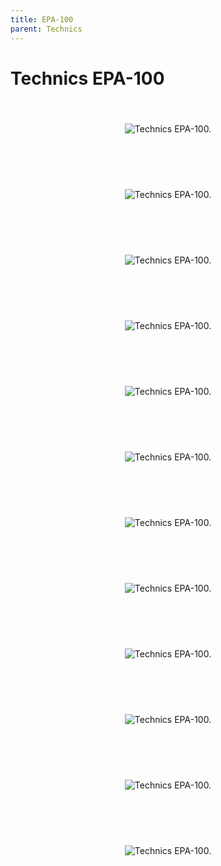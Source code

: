 ```yaml
---
title: EPA-100
parent: Technics
---
```


# Technics EPA-100


<br/>
<div align="center" style="padding: 20px 0;">
    <img src="/assets/images/Technics/Technics EPA-100 1.JPG" alt="Technics EPA-100.">
    <p><b></b></p>
</div>
<br/>

<br/>
<div align="center" style="padding: 20px 0;">
    <img src="/assets/images/Technics/Technics EPA-100 2.JPG" alt="Technics EPA-100.">
    <p><b></b></p>
</div>
<br/>

<br/>
<div align="center" style="padding: 20px 0;">
    <img src="/assets/images/Technics/Technics EPA-100 3.JPG" alt="Technics EPA-100.">
    <p><b></b></p>
</div>
<br/>

<br/>
<div align="center" style="padding: 20px 0;">
    <img src="/assets/images/Technics/Technics EPA-100 4.JPG" alt="Technics EPA-100.">
    <p><b></b></p>
</div>
<br/>

<br/>
<div align="center" style="padding: 20px 0;">
    <img src="/assets/images/Technics/Technics EPA-100 5.JPG" alt="Technics EPA-100.">
    <p><b></b></p>
</div>
<br/>

<br/>
<div align="center" style="padding: 20px 0;">
    <img src="/assets/images/Technics/Technics EPA-100 6.JPG" alt="Technics EPA-100.">
    <p><b></b></p>
</div>
<br/>

<br/>
<div align="center" style="padding: 20px 0;">
    <img src="/assets/images/Technics/Technics EPA-100 7.JPG" alt="Technics EPA-100.">
    <p><b></b></p>
</div>
<br/>

<br/>
<div align="center" style="padding: 20px 0;">
    <img src="/assets/images/Technics/Technics EPA-100 8.JPG" alt="Technics EPA-100.">
    <p><b></b></p>
</div>
<br/>

<br/>
<div align="center" style="padding: 20px 0;">
    <img src="/assets/images/Technics/Technics EPA-100 9.JPG" alt="Technics EPA-100.">
    <p><b></b></p>
</div>
<br/>

<br/>
<div align="center" style="padding: 20px 0;">
    <img src="/assets/images/Technics/Technics EPA-100 B1.JPG" alt="Technics EPA-100.">
    <p><b></b></p>
</div>
<br/>

<br/>
<div align="center" style="padding: 20px 0;">
    <img src="/assets/images/Technics/Technics EPA-100 B2.JPG" alt="Technics EPA-100.">
    <p><b></b></p>
</div>
<br/>

<br/>
<div align="center" style="padding: 20px 0;">
    <img src="/assets/images/Technics/Technics EPA-100 B3.JPG" alt="Technics EPA-100.">
    <p><b></b></p>
</div>
<br/>
